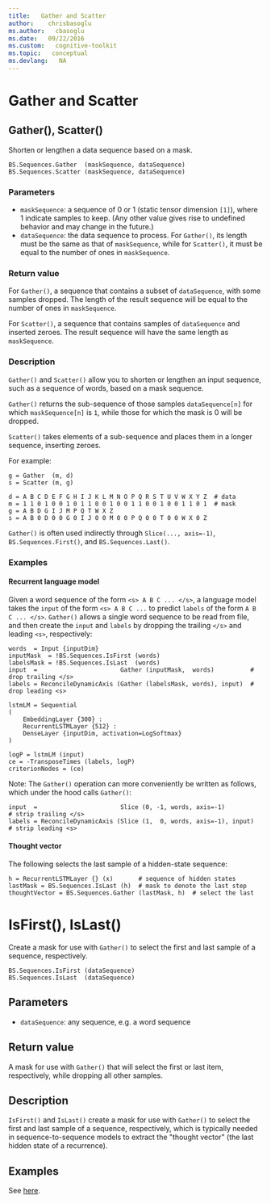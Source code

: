 ```yaml
---
title:   Gather and Scatter
author:    chrisbasoglu
ms.author:   cbasoglu
ms.date:   09/22/2016
ms.custom:   cognitive-toolkit
ms.topic:   conceptual
ms.devlang:   NA
---
```


# Gather and Scatter

## Gather(), Scatter()

Shorten or lengthen a data sequence based on a mask.

    BS.Sequences.Gather  (maskSequence, dataSequence)
    BS.Sequences.Scatter (maskSequence, dataSequence)

### Parameters

* `maskSequence`: a sequence of 0 or 1 (static tensor dimension `[1]`), where 1 indicate samples to keep. (Any other value gives rise to undefined behavior and may change in the future.)
* `dataSequence`: the data sequence to process. For `Gather()`, its length must be the same as that of `maskSequence`, while for `Scatter()`, it must be equal to the number of ones in `maskSequence`.

### Return value

For `Gather()`, a sequence that contains a subset of `dataSequence`, with some samples dropped. The length of the result sequence will be equal to the number of ones in `maskSequence`.

For `Scatter()`, a sequence that contains samples of `dataSequence` and inserted zeroes. The result sequence will have the same length as `maskSequence`.

### Description

`Gather()` and `Scatter()` allow you to shorten or lengthen an input sequence, such as a sequence of words, based on a mask sequence. 

`Gather()` returns the sub-sequence of those samples `dataSequence[n]` for which `maskSequence[n]` is `1`, while those for which the mask is 0 will be dropped.

`Scatter()` takes elements of a sub-sequence and places them in a longer sequence, inserting zeroes.

For example:

    g = Gather  (m, d)
    s = Scatter (m, g)

    d = A B C D E F G H I J K L M N O P Q R S T U V W X Y Z  # data
    m = 1 1 0 1 0 0 1 0 1 1 0 0 1 0 0 1 1 0 0 1 0 0 1 1 0 1  # mask
    g = A B D G I J M P Q T W X Z
    s = A B 0 D 0 0 G 0 I J 0 0 M 0 0 P Q 0 0 T 0 0 W X 0 Z

`Gather()` is often used indirectly through `Slice(..., axis=-1)`, `BS.Sequences.First()`, and `BS.Sequences.Last()`.

### Examples

#### Recurrent language model

Given a word sequence of the form `<s> A B C ... </s>`, a language model takes the `input` of the form `<s> A B C ...` to predict `labels` of the form `A B C ... </s>`. `Gather()` allows a single word sequence to be read
from file, and then create the `input` and `labels` by dropping the trailing `</s>` and leading `<s>`, respectively:

    words  = Input {inputDim}
    inputMask  = !BS.Sequences.IsFirst (words)
    labelsMask = !BS.Sequences.IsLast  (words)
    input  =                       Gather (inputMask,  words)          # drop trailing </s>
    labels = ReconcileDynamicAxis (Gather (labelsMask, words), input)  # drop leading <s>

    lstmLM = Sequential
    (
        EmbeddingLayer {300} :
        RecurrentLSTMLayer {512} :
        DenseLayer {inputDim, activation=LogSoftmax}
    )

    logP = lstmLM (input)
    ce = -TransposeTimes (labels, logP)
    criterionNodes = (ce)

Note: The `Gather()` operation can more conveniently be written as follows, which under the hood calls `Gather()`:

    input  =                       Slice (0, -1, words, axis=-1)          # strip trailing </s>
    labels = ReconcileDynamicAxis (Slice (1,  0, words, axis=-1), input)  # strip leading <s>

#### Thought vector

The following selects the last sample of a hidden-state sequence:

    h = RecurrentLSTMLayer {} (x)       # sequence of hidden states
    lastMask = BS.Sequences.IsLast (h)  # mask to denote the last step
    thoughtVector = BS.Sequences.Gather (lastMask, h)  # select the last

# IsFirst(), IsLast()

Create a mask for use with `Gather()` to select the first and last sample of a sequence, respectively.

    BS.Sequences.IsFirst (dataSequence)
    BS.Sequences.IsLast  (dataSequence)

## Parameters

* `dataSequence`: any sequence, e.g. a word sequence

## Return value

A mask for use with `Gather()` that will select the first or last item, respectively, while dropping all other samples.

## Description

`IsFirst()` and `IsLast()` create a mask for use with `Gather()` to select the first and last sample of a sequence, respectively, which is typically needed in sequence-to-sequence models to extract the "thought vector" (the
last hidden state of a recurrence).

## Examples

See [here](#thought-vector).
